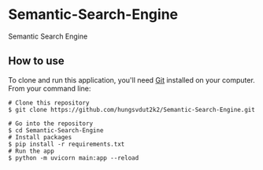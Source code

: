 # Semantic-Search-Engine

Semantic Search Engine

## How to use

To clone and run this application, you'll need [Git](https://git-scm.com/downloads) installed on your computer. From your command line:

```$bash
# Clone this repository
$ git clone https://github.com/hungsvdut2k2/Semantic-Search-Engine.git

# Go into the repository
$ cd Semantic-Search-Engine
# Install packages
$ pip install -r requirements.txt
# Run the app
$ python -m uvicorn main:app --reload
```
